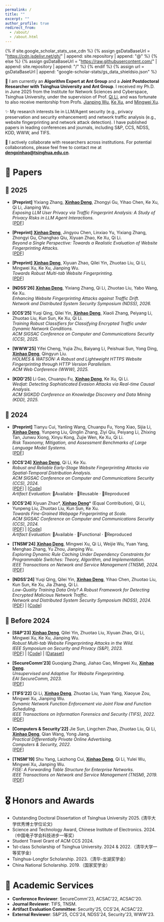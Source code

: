 ```yaml
---
permalink: /
title: ""
excerpt: ""
author_profile: true
redirect_from: 
  - /about/
  - /about.html
---
```


{% if site.google_scholar_stats_use_cdn %}
{% assign gsDataBaseUrl = "https://cdn.jsdelivr.net/gh/" | append: site.repository | append: "@" %}
{% else %}
{% assign gsDataBaseUrl = "https://raw.githubusercontent.com/" | append: site.repository | append: "/" %}
{% endif %}
{% assign url = gsDataBaseUrl | append: "google-scholar-stats/gs_data_shieldsio.json" %}

<span class='anchor' id='about-me'></span>

👋 I am currently an **Algorithm Expert at Ant Group** and a **Joint Postdoctoral Researcher with Tsinghua University and Ant Group**. I received my Ph.D. in June 2025 from the Institute for Network Sciences and Cyberspace, Tsinghua University, under the supervision of Prof. [Qi Li](https://sites.google.com/site/qili2012/home), and was fortunate to also receive mentorship from Profs. [Jianping Wu](https://www.tsinghua.edu.cn/info/1166/93896.htm), [Ke Xu](https://www.cs.tsinghua.edu.cn/info/1126/3581.htm), and [Mingwei Xu](https://www.insc.tsinghua.edu.cn/info/1157/2465.htm).

✨ My research interests lie in LLM/Agent security (e.g., privacy preservation and security enhancement) and network traffic analysis (e.g., website fingerprinting and network attack detection). I have published papers in leading conferences and journals, including S&P, CCS, NDSS, KDD, WWW, and TIFS.

📮 I actively collaborate with researchers across institutions. For potential collaborations, please feel free to contact me at **[dengxinhao@tsinghua.edu.cn](mailto:dengxinhao@tsinghua.edu.cn)**.

# 📝 Papers  

## 📌 2025

- **[Preprint]** Yixiang Zhang, <b><u>Xinhao Deng</u></b>, Zhongyi Gu, Yihao Chen, Ke Xu, Qi Li, Jianping Wu.  
  *Exposing LLM User Privacy via Traffic Fingerprint Analysis: A Study of Privacy Risks in LLM Agent Interactions.*  
  [[PDF](https://arxiv.org/pdf/2510.07176)]

- **[Preprint]** <b><u>Xinhao Deng</u></b>, Jingyou Chen, Linxiao Yu, Yixiang Zhang, Zhongyi Gu, Changhao Qiu, Xiyuan Zhao, Ke Xu, Qi Li.  
  *Beyond a Single Perspective: Towards a Realistic Evaluation of Website Fingerprinting Attacks.*  
  [[PDF](https://arxiv.org/pdf/2510.14283)]

- **[Preprint]** <b><u>Xinhao Deng</u></b>, Xiyuan Zhao, Qilei Yin, Zhuotao Liu, Qi Li, Mingwei Xu, Ke Xu, Jianping Wu.  
  *Towards Robust Multi-tab Website Fingerprinting.*  
  [[PDF](https://arxiv.org/pdf/2501.12622)]

- **[NDSS’26]** <b><u>Xinhao Deng</u></b>, Yixiang Zhang, Qi Li, Zhuotao Liu, Yabo Wang, Ke Xu.  
  *Enhancing Website Fingerprinting Attacks against Traffic Drift.*  
  *Network and Distributed System Security Symposium (NDSS), 2026.*

- **[CCS’25]** Yuqi Qing, Qilei Yin, <b><u>Xinhao Deng</u></b>, Xiaoli Zhang, Peiyang Li, Zhuotao Liu, Kun Sun, Ke Xu, Qi Li.  
  *Training Robust Classifiers for Classifying Encrypted Traffic under Dynamic Network Conditions.*  
  *ACM SIGSAC Conference on Computer and Communications Security (CCS), 2025.*

- **[WWW’25]** Yifei Cheng, Yujia Zhu, Baiyang Li, Peishuai Sun, Yong Ding, <b><u>Xinhao Deng</u></b>, Qingyun Liu.  
  *HOLMES & WATSON: A Robust and Lightweight HTTPS Website Fingerprinting through HTTP Version Parallelism.*  
  *ACM Web Conference (WWW), 2025.*

- **[KDD’25]** Li Gao, Chuanpu Fu, <b><u>Xinhao Deng</u></b>, Ke Xu, Qi Li.  
  *Wedjat: Detecting Sophisticated Evasion Attacks via Real-time Causal Analysis.*  
  *ACM SIGKDD Conference on Knowledge Discovery and Data Mining (KDD), 2025.*


## 📌 2024

- **[Preprint]** Tianyu Cui, Yanling Wang, Chuanpu Fu, Yong Xiao, Sijia Li, <b><u>Xinhao Deng</u></b>, Yunpeng Liu, Qinglin Zhang, Ziyi Qiu, Peiyang Li, Zhixing Tan, Junwu Xiong, Xinyu Kong, Zujie Wen, Ke Xu, Qi Li.  
  *Risk Taxonomy, Mitigation, and Assessment Benchmarks of Large Language Model Systems.*  
  [[PDF](https://arxiv.org/pdf/2401.05778)]

- **[CCS’24]** <b><u>Xinhao Deng</u></b>, Qi Li, Ke Xu.  
  *Robust and Reliable Early-Stage Website Fingerprinting Attacks via Spatial-Temporal Distribution Analysis.*  
  *ACM SIGSAC Conference on Computer and Communications Security (CCS), 2024.*  
  [[PDF](https://arxiv.org/pdf/2407.00918)] | [[Code](https://github.com/Xinhao-Deng/Website-Fingerprinting-Library)]  
  *Artifact Evaluation:* 🏅Available · 🏅Reusable · 🏅Reproduced

- **[CCS’24]** Xiyuan Zhao\*, <b><u>Xinhao Deng</u></b>\* (Equal Contribution), Qi Li, Yunpeng Liu, Zhuotao Liu, Kun Sun, Ke Xu.  
  *Towards Fine-Grained Webpage Fingerprinting at Scale.*  
  *ACM SIGSAC Conference on Computer and Communications Security (CCS), 2024.*  
  [[PDF](https://arxiv.org/pdf/2409.04341)] | [[Code](https://zenodo.org/records/13383332)]  
  *Artifact Evaluation:* 🏅Available · 🏅Functional · 🏅Reproduced

- **[TNSM’24]** <b><u>Xinhao Deng</u></b>, Mingwei Xu, Qi Li, Weijie Wu, Yuan Yang, Menghao Zhang, Yu Zhou, Jianping Wu.  
  *Exploring Dynamic Rule Caching Under Dependency Constraints for Programmable Switches: Theory, Algorithm, and Implementation.*  
  *IEEE Transactions on Network and Service Management (TNSM), 2024.*  
  [[PDF](https://ieeexplore.ieee.org/document/10582912)]

- **[NDSS’24]** Yuqi Qing, Qilei Yin, <b><u>Xinhao Deng</u></b>, Yihao Chen, Zhuotao Liu, Kun Sun, Ke Xu, Jia Zhang, Qi Li.  
  *Low-Quality Training Data Only? A Robust Framework for Detecting Encrypted Malicious Network Traffic.*  
  *Network and Distributed System Security Symposium (NDSS), 2024.*  
  [[PDF](https://arxiv.org/pdf/2309.04798.pdf)] | [[Code](https://github.com/XXnormal/RAPIER)]


## 📌 Before 2024

- **[S&P’23]** <b><u>Xinhao Deng</u></b>, Qilei Yin, Zhuotao Liu, Xiyuan Zhao, Qi Li, Mingwei Xu, Ke Xu, Jianping Wu.  
  *Robust Multi-tab Website Fingerprinting Attacks in the Wild.*  
  *IEEE Symposium on Security and Privacy (S&P), 2023.*  
  [[PDF](http://www.thucsnet.com/wp-content/papers/xinhao_sp2023.pdf)] | [[Code](https://github.com/Xinhao-Deng/Multitab-WF-Datasets)] | [[Dataset](https://github.com/Xinhao-Deng/Multitab-WF-Datasets)]

- **[SecureComm’23]** Guoqiang Zhang, Jiahao Cao, Mingwei Xu, <b><u>Xinhao Deng</u></b>.  
  *Unsupervised and Adaptive Tor Website Fingerprinting.*  
  *EAI SecureComm, 2023.*  
  [[PDF](https://link.springer.com/chapter/10.1007/978-3-031-64954-7_11)]

- **[TIFS’22]** Qi Li, <b><u>Xinhao Deng</u></b>, Zhuotao Liu, Yuan Yang, Xiaoyue Zou, Mingwei Xu, Jianping Wu.  
  *Dynamic Network Function Enforcement via Joint Flow and Function Scheduling.*  
  *IEEE Transactions on Information Forensics and Security (TIFS), 2022.*  
  [[PDF](https://ieeexplore.ieee.org/document/9680702)]

- **[Computers & Security’22]** Jie Sun, Lingchen Zhao, Zhuotao Liu, Qi Li, <b><u>Xinhao Deng</u></b>, Qian Wang, Yong Jiang.  
  *Practical Differentially Private Online Advertising.*  
  *Computers & Security, 2022.*  
  [[PDF](https://www.sciencedirect.com/science/article/abs/pii/S016740482100328X)]

- **[TNSM’19]** Shu Yang, Laizhong Cui, <b><u>Xinhao Deng</u></b>, Qi Li, Yulei Wu, Mingwei Xu, Jianping Wu.  
  *FISE: A Forwarding Table Structure for Enterprise Networks.*  
  *IEEE Transactions on Network and Service Management (TNSM), 2019.*  
  [[PDF](https://www.sciencedirect.com/science/article/abs/pii/S016740482100328X)]


# 🎖 Honors and Awards
- Outstanding Doctoral Dissertation of Tsinghua University 2025. (清华大学优秀博士学位论文)
- Science and Technology Award, Chinese Institute of Electronics. 2024.（中国电子学会科技进步一等奖）
- Student Travel Grant of ACM CCS 2024.
- 1st-class Scholarship of Tsinghua University. 2024 & 2022.（清华大学一等奖学金）
- Tsinghua-Longfor Scholarship. 2023.（清华-龙湖奖学金）
- China National Scholarship. 2019.（国家奖学金）

# 📑 Academic Services
- **Conference Reviewer**: SecureComm'23, ACSAC'22, ACSAC'20.
- **Journal Reviewer**: TIFS, TNSM.
- **Artifact Evaluation Committee**: Security'25, CCS'24, ACSAC'22.
- **External Reviewer**: S&P'25, CCS'24, NDSS'24, Security'23, WWW'23.